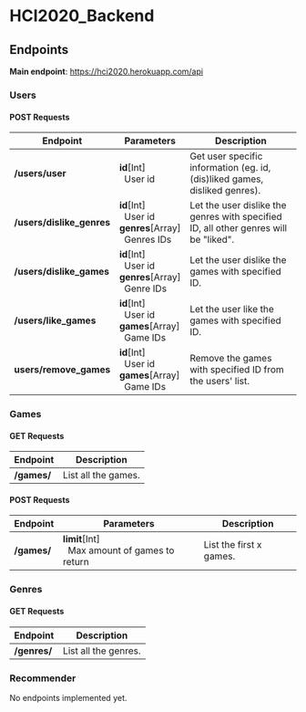 # HCI2020_Backend

## Endpoints

**Main endpoint**: https://hci2020.herokuapp.com/api

### Users

#### POST Requests

| Endpoint                  | Parameters                                                                           | Description                                                                          |
| ------------------------- | ------------------------------------------------------------------------------------ | ------------------------------------------------------------------------------------ |
| **/users/user**           | **id**[Int]<br/>&nbsp;&nbsp;User id                                                  | Get user specific information (eg. id, (dis)liked games, disliked genres).           |
| **/users/dislike_genres** | **id**[Int]<br/>&nbsp;&nbsp;User id<br/>**genres**[Array]<br/>&nbsp;&nbsp;Genres IDs | Let the user dislike the genres with specified ID, all other genres will be "liked". |
| **/users/dislike_games**  | **id**[Int]<br/>&nbsp;&nbsp;User id<br/>**genres**[Array]<br/>&nbsp;&nbsp;Genre IDs  | Let the user dislike the games with specified ID.                                    |
| **/users/like_games**     | **id**[Int]<br/>&nbsp;&nbsp;User id<br/>**games**[Array]<br/>&nbsp;&nbsp;Game IDs    | Let the user like the games with specified ID.                                       |
| **users/remove_games**    | **id**[Int]<br/>&nbsp;&nbsp;User id<br/>**games**[Array]<br/>&nbsp;&nbsp;Game IDs    | Remove the games with specified ID from the users' list.                             |

### Games

#### GET Requests

| Endpoint    | Description         |
| ----------- | ------------------- |
| **/games/** | List all the games. |

#### POST Requests

| Endpoint    | Parameters                                                   | Description             |
| ----------- | ------------------------------------------------------------ | ----------------------- |
| **/games/** | **limit**[Int]<br/>&nbsp;&nbsp;Max amount of games to return | List the first x games. |

### Genres

#### GET Requests

| Endpoint     | Description          |
| ------------ | -------------------- |
| **/genres/** | List all the genres. |

### Recommender

No endpoints implemented yet.

<!-- | Endpoint       | Type | Parameters | Description          |
| -------------- | ---- | ---------- | -------------------- |
| **api/games/** | GET  |            | List all the genres. | -->
